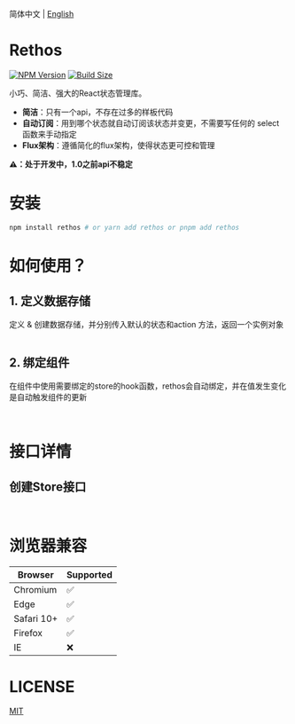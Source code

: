 简体中文 | [English](https://github.com/Basaltic/rethos/blob/main/README.en.md)

# Rethos 

[![NPM Version](https://img.shields.io/npm/v/rethos?style=flat&colorA=brightgreen&colorB=lightgrey)](https://www.npmjs.com/package/rethos)
[![Build Size](https://img.shields.io/bundlephobia/minzip/rethos?label=bundle%20size&style=flat&colorA=brightgreen&colorB=lightgrey)](https://bundlephobia.com/result?p=zustand)

小巧、简洁、强大的React状态管理库。

* **简洁**：只有一个api，不存在过多的样板代码
* **自动订阅**：用到哪个状态就自动订阅该状态并变更，不需要写任何的 select 函数来手动指定
* **Flux架构**：遵循简化的flux架构，使得状态更可控和管理

**⚠️：处于开发中，1.0之前api不稳定**

# 安装

```bash
npm install rethos # or yarn add rethos or pnpm add rethos
```

# 如何使用？

## 1. 定义数据存储

定义 & 创建数据存储，并分别传入默认的状态和action 方法，返回一个实例对象

```ts

```
## 2. 绑定组件

在组件中使用需要绑定的store的hook函数，rethos会自动绑定，并在值发生变化是自动触发组件的更新

```tsx


```


# 接口详情
## 创建Store接口
```ts



```

# 浏览器兼容

| Browser | Supported |
|--|--|
| Chromium | ✅ |
| Edge | ✅ |
| Safari 10+ | ✅ |
| Firefox | ✅ |
| IE | ❌ |

# LICENSE

[MIT](https://github.com/Basaltic/rethos/blob/main/LICENSE)
